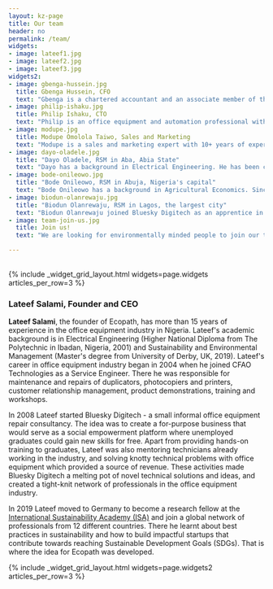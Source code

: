 ```yaml
---
layout: kz-page
title: Our team
header: no
permalink: /team/
widgets:
- image: lateef1.jpg
- image: lateef2.jpg
- image: lateef3.jpg
widgets2:
- image: gbenga-hussein.jpg
  title: Gbenga Hussein, CFO
  text: "Gbenga is a chartered accountant and an associate member of the Chartered Institute of Taxation of Nigeria. He is an expert in financial management, strategy and change management. Gbenga worked with Sunflag Nigeria Limited, Haggai Mortgage Bank and Slava-Yeditepe Construction Group where he was the Head of Accounts. As a consultant, he has designed business development solutions for First Bank of Nigeria, Central Bank of Nigeria, Guaranty Trust Bank, and Stanbic IBTC Bank, to name a few."
- image: philip-ishaku.jpg
  title: Philip Ishaku, CTO
  text: "Philip is an office equipment and automation professional with more than 15 years of experience. Philip's academic background is in Electrical Engineering (Higher National Diploma from Federal Polytechnic, Mubi, Nigeria, 2001). He is experienced in working with duplicators, photocopiers, printers and multi-function printers, and with brands like Xerox, HP, Ricoh, Sharp and Kyocera."
- image: modupe.jpg
  title: Modupe Omolola Taiwo, Sales and Marketing
  text: "Modupe is a sales and marketing expert with 10+ years of experience with information and communication technologies in Nigeria. Modupe's academic background is in Banking and Finance (Higher National Diploma from Osun State College of Technology, Esa-Oke, Nigeria, 2000). She served as the head of marketing and sales at Idea konsult before founding Dominion tycoon in South West of Nigeria. A champion of girls in STEM, Modupe mentors young women in entrepreneurship and innovation."
- image: dayo-oladele.jpg
  title: "Dayo Oladele, RSM in Aba, Abia State"
  text: "Dayo has a background in Electrical Engineering. He has been consulting Bluesky Digitech team in office equipment repairs and maintenance since 2012.  Due to his extensive experience, he is a bit of a celebrity among repair technicians. Many banks, schools and hospitals in Ondo and Osun states are among his current customers. He is Ecopath's regional sales manager (RSM) in South East and South South states."
- image: bode-onileowo.jpg
  title: "Bode Onileowo, RSM in Abuja, Nigeria's capital"
  text: "Bode Onileowo has a background in Agricultural Economics. Since completing the apprenticeship at Bluesky Digitech in office equipment installation, maintenance and repairs, he has established an impressive professional network in Ekiti and Kwara states. Many banks and educational institutions are among his current customers. He is Ecopath's RSM in North East and North Central states."
- image: biodun-olanrewaju.jpg
  title: "Biodun Olanrewaju, RSM in Lagos, the largest city"
  text: "Biodun Olanrewaju joined Bluesky Digitech as an apprentice in 2008. He has since developed a large customer base in Oyo, Ogun and Lagos states. He is Ecopath's RSM in South West and North West states."
- image: team-join-us.jpg
  title: Join us!
  text: "We are looking for environmentally minded people to join our team. We especially encourage applications from women and people with disabilities."

---
```


<br/>
{% include _widget_grid_layout.html widgets=page.widgets articles_per_row=3 %}

### Lateef Salami, Founder and CEO

**Lateef Salami**, the founder of Ecopath, has more than 15 years of experience in the office equipment industry in Nigeria.
Lateef's academic background is in Electrical Engineering (Higher National Diploma from The Polytechnic in Ibadan, Nigeria, 2001) and Sustainability and Environmental Management (Master's degree from University of Derby, UK, 2019).
Lateef's career in office equipment industry began in 2004 when he joined CFAO Technologies as a Service Engineer.
There he was responsible for maintenance and repairs of duplicators, photocopiers and printers, customer relationship management, product demonstrations, training and workshops.

In 2008 Lateef started Bluesky Digitech - a small informal office equipment repair consultancy. 
The idea was to create a for-purpose business that would serve as a social empowerment platform where unemployed graduates could gain new skills for free.
Apart from providing hands-on training to graduates, Lateef was also mentoring technicians already working in the industry, and solving knotty technical problems with office equipment which provided a source of revenue. 
These activities made Bluesky Digitech a melting pot of novel technical solutions and ideas, and created a tight-knit network of professionals in the office equipment industry.

In 2019 Lateef moved to Germany to become a research fellow at the [International Sustainability Academy (ISA)][15] and join a global network of professionals from 12 different countries.
There he learnt about best practices in sustainability and how to build impactful startups that contribute towards reaching Sustainable Development Goals (SDGs).
That is where the idea for Ecopath was developed.

{% include _widget_grid_layout.html widgets=page.widgets2 articles_per_row=3 %}












[1]: https://www.wecyclers.com/
[2]: http://www.wako-janibis.co.jp/english/products.html
[3]: https://data.worldbank.org/indicator/SP.POP.0014.TO.ZS?locations=NG
[4]: https://data.worldbank.org/indicator/SE.ADT.1524.LT.ZS?locations=NG
[5]: https://cvcnigeria.org/
[6]: https://net.nbte.gov.ng/
[7]: https://samudra.world/
[8]: https://www.eleftheria-egel.com/
[9]: http://www.ro-marong.com/
[10]: https://www.africabizinfo.com/NG/dartun-technologies-nig-ltd-0802-300-5111
[11]: https://www.cotecna.com/en/locations/nigeria
[12]: https://www.sgs.com.ng/
[13]: https://www.iso.org/member/1982.html
[14]: https://ng-check.com/association-of-office-equipment-technicians-of-nigeria/1456125.html
[15]: https://www.isa-germany.com/en/homepage/
[16]: https://portal.citn.org/
[17]: https://www.itfglobal.org/en/sector/road-transport/nurtw-project
[18]: https://www.hubspot.com/products/crm
[19]: http://www.ncceonline.edu.ng/aboutus.php
[20]: /list-of-customers/
[21]: https://www.etira.org/